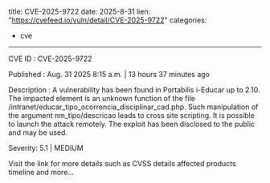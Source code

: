  
title: CVE-2025-9722
date: 2025-8-31
lien: "https://cvefeed.io/vuln/detail/CVE-2025-9722"
categories:
  - cve
---

CVE ID : CVE-2025-9722

Published :  Aug. 31
2025
8:15 a.m. | 13 hours
37 minutes ago

Description : A vulnerability has been found in Portabilis i-Educar up to 2.10. The impacted element is an unknown function of the file /intranet/educar_tipo_ocorrencia_disciplinar_cad.php. Such manipulation of the argument nm_tipo/descricao leads to cross site scripting. It is possible to launch the attack remotely. The exploit has been disclosed to the public and may be used.

Severity: 5.1 | MEDIUM

Visit the link for more details
such as CVSS details
affected products
timeline
and more...
